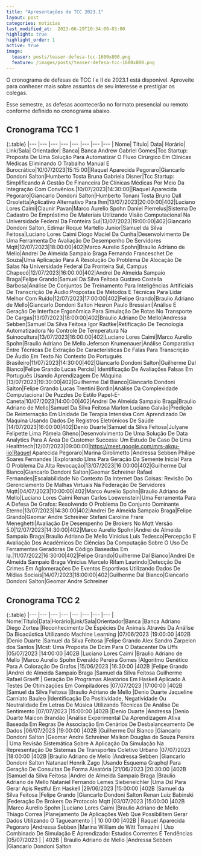 ```yaml
---
title: "Apresentações de TCC 2023.1"
layout: post
categories: noticias
last_modified_at:  2023-06-29T10:34:00-03:00
highlight: true
highlight_order: 1
active: true 
image:
  teaser: posts/teaser-defesa-tcc-1600x800.png
  feature: /images/posts/teaser-defesa-tcc-1600x800.png
---
```


O cronograma de defesas de TCC I e II de 2023.1 está disponível. Aproveite para conhecer mais sobre assuntos de seu interesse e prestigiar os colegas.

Esse semestre, as defesas acontecerão no formato presencial ou remoto conforme definido no cronograma abaixo. 

## Cronograma TCC 1

{:.table}
|--- |--- |--- |--- |--- |--- |--- |--- |
Nome| Título| Data| Horário| Link/Sala| Orientador| Banca| Banca
Andrew Gabriel Gomes|Tcc Startup: Proposta De Uma Solução Para Automatizar O Fluxo Cirúrgico Em Clínicas Médicas Eliminando O Trabalho Manual E Burocrático|10/07/2023|15:15:00||Raquel Aparecida Pegoraro|Giancarlo Dondoni Salton|Humberto Tosta
Bruna Gabriela Disner|Tcc Startup: Simplificando A Gestão De Financeira De Clínicas Médicas Por Meio Da Integração Com Convênios.|10/07/2023|14:30:00||Raquel Aparecida Pegoraro|Giancarlo Dondoni Salton|Humberto Tonani Tosta
Bruno Dall Orsoletta|Aplicativo Alternativo Para Ihm|13/07/2023|20:00:00|402|Luciano Lores Caimi|Claunir Pavan|Marco Aurelio Spohn
Daniel Pierrelus|Sistema De Cadastro De Empréstimo De Materiais Utilizando Visão Computacional Na Universidade Federal Da Fronteira Sul|13/07/2023|19:00:00|402|Giancarlo Dondoni Salton, Edimar Roque Martello Junior|Samuel da Silva Feitosa|Luciano Lores Caimi
Diogo Maciel Da Cunha|Desenvolvimento De Uma Ferramenta De Avaliação De Desempenho De Servidores Mqtt|12/07/2023|18:00:00|402|Marco Aurelio Spohn|Braulio Adriano de Mello|Andrei De Almeida Sampaio Braga
Fernando Franceschet De Souza|Uma Aplicação Para A Resolução Do Problema De Alocação De Salas Na Universidade Federal Da Fronteira Sul, Campus Chapecó|12/07/2023|16:00:00|402|Andrei De Almeida Sampaio Braga|Felipe Grando|Samuel Da Silva Feitosa
Gustavo Costella Barbosa|Análise De Conjuntos De Treinamento Para Inteligências Artificiais De Transcrição De Áudio:Propostas De Métodos E Técnicas Para Lidar Melhor Com Ruído|12/07/2023|17:00:00|402|Felipe Grando|Braulio Adriano de Mello|Giancarlo Dondoni Salton
Hesron Paulo Bressiani|Análise E Geração De Interface Ergonômica Para Simulação De Rotas No Transporte De Cargas|13/07/2023|18:00:00|402|Braulio Adriano De Mello|Andressa Sebben|Samuel Da Silva Feitosa
Igor Radtke|Retificação De Tecnologia Automatizadora No Controle De Temperatura Na Suinocultura|13/07/2023|16:00:00|402|Luciano Lores Caimi|Marco Aurelio Spohn|Braulio Adriano De Mello
Jeferson Krumenauer|Análise Comparativa Entre Técnicas De Extração De Características De Falas Para Transcrição De Áudio Em Texto No Contexto Do Português Brasileiro|11/07/2023|14:30:00|402|Giancarlo Dondoni Salton|Guilherme Dal Bianco|Felipe Grando
Lucas Percisi| Identificação De Avaliações Falsas Em Português Usando Aprendizagem De Máquina |13/07/2023|19:30:00|402|Guilherme Dal Bianco|Giancarlo Dondoni Salton|Felipe Grando
Lucas Trentini Bordin|Análise Da Complexidade Computacional De Puzzles Do Estilo Papel-E-Caneta|10/07/2023|14:00:00|402|Andrei De Almeida Sampaio Braga|Braulio Adriano de Mello|Samuel Da Silva Feitosa
Marlon Luciano Galvão|Predição De Reinternação Em Unidade De Terapia Intensiva Com Aprendizado De Máquina Usando Dados De Registros Eletrônicos De Saúde |14/07/2023|16:00:00|402|Denio Duarte|Samuel da Silva Feitosa|Julyane Felipette Lima
Pâmela Gheno|Desenvolvimento De Uma Solução De Data Analytics Para A Área De Customer Success: Um Estudo De Caso De Uma Healthtech|12/07/2023|09:00:00|https://meet.google.com/mrs-akqu-iio|Raquel Aparecida Pegoraro|Marina Girolimetto  |Andressa Sebben
Philipe Soares Fernandes |Explorando Llms Para Geração Da Semente Inicial Para O Problema Da Alta Revocação|13/07/2023|16:00:00|402|Guilherme Dal Bianco|Giancarlo Dondoni Salton|Geomar Schreiner
Rafael Fernandes|Escalabilidade No Contexto Da Internet Das Coisas: Revisão Do Gerenciamento De Malhas Virtuais Na Federação De Servidores Mqtt|04/07/2023|10:00:00|402|Marco Aurelio Spohn|Braulio Adriano de Mello|Luciano Lores Caimi
Renan Carlos Loewenstein|Uma Ferramenta Para A Defesa De Grafos: Resolvendo O Problema Do Conjunto Dominante Eterno|13/07/2023|14:30:00|402|Andrei De Almeida Sampaio Braga|Felipe Grando|Geomar Andre Schreiner
Stefani Caroline Frare Meneghetti|Avaliação De Desempenho De Brokers No Mqtt Versão 5.0|12/07/2023|14:30:00|402|Marco Aurelio Spohn|Andrei de Almeida Sampaio Braga|Braulio Adriano De Mello
Vinícius Luís Tedesco|Percepção E Avaliação Dos Acadêmicos De Ciências Da Computação Sobre O Uso De Ferramentas Geradoras De Código Baseadas Em Ia.|11/07/2022|16:30:00|402|Felipe Grando|Guilherme Dal Bianco|Andrei De Almeida Sampaio Braga
Vinicius Marcelo Rifam Laurindo|Detecção De Crimes Em Aglomerações De Eventos Esportivos Utilizando Dados De Mídias Sociais|14/07/2023|18:00:00|402|Guilherme Dal Bianco|Giancarlo Dondoni Salton|Geomar Andre Schreiner


## Cronograma TCC 2

{:.table}
|--- |--- |--- |--- |--- |--- |--- |--- |
Nome|Título|Data|Horário|Link/Sala|Orientador|Banca |Banca 
Adriano Diego Zortea |Reconhecimento De Espécies De Animais Através Da Análise Da Bioacústica Utilizando Machine Learning |07/06/2023 |19:00:00 |402B |Denio Duarte |Samuel da Silva Feitosa |Felipe Grando
Alex Sandro Zarpelon dos Santos  |Mcst: Uma Proposta De Dcim Para O Datacenter Da Uffs |05/07/2023 |14:00:00 |402B |Luciano Lores Caimi |Braulio Adriano de Mello |Marco Aurelio Spohn
Everaldo Pereira Gomes |Algoritmo Genético Para A Coloração De Grafos |15/06/2023 |16:30:00 |402B |Felipe Grando |Andrei de Almeida Sampaio Braga |Samuel da Silva Feitosa
Guilherme Rafael Graeff | Geração De Programas Aleatórios Em Haskell Aplicado A Testes De Otimizações Em Compiladores  |07/07/2023 |17:00:00 |402B |Samuel da Silva Feitosa |Braulio Adriano de Mello |Denio Duarte
Jaqueline Carniato Bauleo |Identificação Da Positividade, Negatividade Ou Neutralidade Em Letras De Música Utilizando Técnicas De Análise De Sentimento |07/07/2023 |15:00:00 |402B |Denio Duarte |Andressa |Denio Duarte
Maicon Brandão |Análise Experimental Da Aprendizagem Ativa Baseada Em Regras De Associação Em Cenários De Desbalanceamento De Dados |06/07/2023 |19:00:00 |402B |Guilherme Dal Bianco |Giancarlo Dondoni Salton |Geomar Andre Schreiner
Maikon Douglas de Souza Pereira | Uma Revisão Sistemática Sobre A Aplicação Da Simulação Na Representação De Sistemas De Transportes Coletivo Urbano  |07/07/2023 |18:00:00 |402B |Braulio Adriano de Mello |Andressa Sebben |Giancarlo Dondoni Salton
Natanael Henrik Zago |Usando Esquema Graphql Para Geração De Consultas De Forma Aleatória |21/06/2023 |20:30:00 |402B |Samuel da Silva Feitosa |Andrei de Almeida Sampaio Braga |Braulio Adriano de Mello
Nataniel Fernando Lemes Siebeneichler |Uma Dsl Para Gerar Apis Restful Em Haskell |29/06/2023 |15:00:00 |402B |Samuel da Silva Feitosa |Felipe Grando |Giancarlo Dondoni Salton
Renan Luiz Babinski |Federação De Brokers Do Protocolo Mqtt |03/07/2023 |15:00:00 |402B |Marco Aurelio Spohn |Luciano Lores Caimi |Braulio Adriano de Mello
Thiago Correa |Planejamento De Aplicações Web Que Possibilitem Gerar Dados Utilizando O Tagueamento | | 10:00:00 |402B | Raquel Aparecida Pegoraro |Andressa Sebben  |Marina 
William de Witt Tomazini | Uso Combinado De Simulação E Aprendizado: Estudos Correntes E Tendências  |05/07/2023 | | 402B  | Braulio Adriano de Mello |Andressa Sebben |Giancarlo Dondoni Salton





